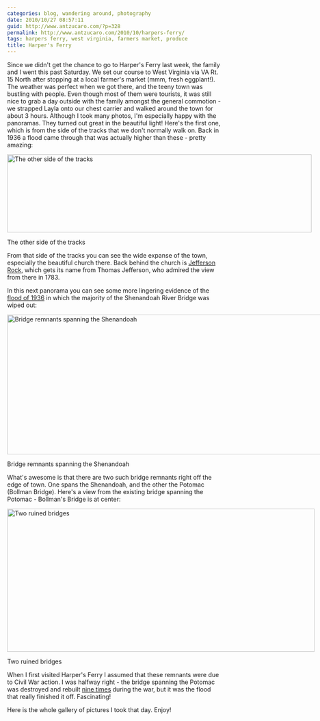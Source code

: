 ```yaml
---
categories: blog, wandering around, photography
date: 2010/10/27 08:57:11
guid: http://www.antzucaro.com/?p=328
permalink: http://www.antzucaro.com/2010/10/harpers-ferry/
tags: harpers ferry, west virginia, farmers market, produce
title: Harper's Ferry
---
```

Since we didn't get the chance to go to Harper's Ferry last week, the family and I went this past Saturday. We set our course to West Virginia via VA Rt. 15 North after stopping at a local farmer's market (mmm, fresh eggplant!). The weather was perfect when we got there, and the teeny town was bustling with people. Even though most of them were tourists, it was still nice to grab a day outside with the family amongst the general commotion - we strapped Layla onto our chest carrier and walked around the town for about 3 hours. Although I took many photos, I'm especially happy with the panoramas. They turned out great in the beautiful light! Here's the first one, which is from the side of the tracks that we don't normally walk on. Back in 1936 a flood came through that was actually higher than these - pretty amazing:
<p style="text-align: center;"></p>


<div class="wp-caption aligncenter" style="width: 712px"><a href="http://www.antzucaro.com/20101023HarpersFerry/hf_set_2_v1.jpg"><img class="   " title="The other side of the tracks" src="http://www.antzucaro.com/20101023HarpersFerry/hf_set_2_v1.jpg" alt="The other side of the tracks" width="712" height="182" /></a><p class="wp-caption-text">The other side of the tracks</p></div>

From that side of the tracks you can see the wide expanse of the town, especially the beautiful church there. Back behind the church is <a href="http://en.wikipedia.org/wiki/Jefferson_Rock">Jefferson Rock</a>, which gets its name from Thomas Jefferson, who admired the view from there in 1783.

In this next panorama you can see some more lingering evidence of the <a href="http://home.nps.gov/applications/hafe/detail.cfm?Image_No=hf-0054">flood of 1936</a> in which the majority of the Shenandoah River Bridge was wiped out:
<p style="text-align: center;"></p>


<div class="wp-caption aligncenter" style="width: 755px"><a href="http://www.antzucaro.com/20101023HarpersFerry/hf_set_3_v1.jpg"><img class="  " title="Bridge remnants spanning the Shenandoah" src="http://www.antzucaro.com/20101023HarpersFerry/hf_set_3_v1.jpg" alt="Bridge remnants spanning the Shenandoah" width="755" height="326" /></a><p class="wp-caption-text">Bridge remnants spanning the Shenandoah</p></div>

What's awesome is that there are two such bridge remnants right off the edge of town. One spans the Shenandoah, and the other the Potomac (Bollman Bridge). Here's a view from the existing bridge spanning the Potomac - Bollman's Bridge is at center:
<p style="text-align: center;"></p>


<div class="wp-caption aligncenter" style="width: 719px"><a href="http://www.antzucaro.com/20101023HarpersFerry/hf_set_4.jpg"><img class=" " title="Two ruined bridges" src="http://www.antzucaro.com/20101023HarpersFerry/hf_set_4.jpg" alt="Two ruined bridges" width="719" height="334" /></a><p class="wp-caption-text">Two ruined bridges</p></div>

When I first visited Harper's Ferry I assumed that these remnants were due to Civil War action. I was halfway right - the bridge spanning the Potomac was destroyed and rebuilt <a href="http://www.nps.gov/archive/hafe/thepoint.htm">nine times</a> during the war, but it was the flood that really finished it off. Fascinating!

Here is the whole gallery of pictures I took that day. Enjoy!
<div class="imgblock"><a rel="cbimage" href="/20101023HarpersFerry/HarpersFerry_001.jpg"><img src="/20101023HarpersFerry/thumb/HarpersFerry_001.jpg" alt="" /></a><a rel="cbimage" href="/20101023HarpersFerry/HarpersFerry_002.jpg"><img src="/20101023HarpersFerry/thumb/HarpersFerry_002.jpg" alt="" /></a><a rel="cbimage" href="/20101023HarpersFerry/HarpersFerry_003.jpg"><img src="/20101023HarpersFerry/thumb/HarpersFerry_003.jpg" alt="" /></a><a rel="cbimage" href="/20101023HarpersFerry/HarpersFerry_004.jpg"><img src="/20101023HarpersFerry/thumb/HarpersFerry_004.jpg" alt="" /></a><a rel="cbimage" href="/20101023HarpersFerry/HarpersFerry_005.jpg"><img src="/20101023HarpersFerry/thumb/HarpersFerry_005.jpg" alt="" /></a><a rel="cbimage" href="/20101023HarpersFerry/HarpersFerry_006.jpg"><img src="/20101023HarpersFerry/thumb/HarpersFerry_006.jpg" alt="" /></a><a rel="cbimage" href="/20101023HarpersFerry/HarpersFerry_008.jpg"><img src="/20101023HarpersFerry/thumb/HarpersFerry_008.jpg" alt="" /></a><a rel="cbimage" href="/20101023HarpersFerry/HarpersFerry_009.jpg"><img src="/20101023HarpersFerry/thumb/HarpersFerry_009.jpg" alt="" /></a><a rel="cbimage" href="/20101023HarpersFerry/HarpersFerry_010.jpg"><img src="/20101023HarpersFerry/thumb/HarpersFerry_010.jpg" alt="" /></a><a rel="cbimage" href="/20101023HarpersFerry/HarpersFerry_011.jpg"><img src="/20101023HarpersFerry/thumb/HarpersFerry_011.jpg" alt="" /></a><a rel="cbimage" href="/20101023HarpersFerry/HarpersFerry_012.jpg"><img src="/20101023HarpersFerry/thumb/HarpersFerry_012.jpg" alt="" /></a><a rel="cbimage" href="/20101023HarpersFerry/HarpersFerry_013.jpg"><img src="/20101023HarpersFerry/thumb/HarpersFerry_013.jpg" alt="" /></a><a rel="cbimage" href="/20101023HarpersFerry/HarpersFerry_014.jpg"><img src="/20101023HarpersFerry/thumb/HarpersFerry_014.jpg" alt="" /></a><a rel="cbimage" href="/20101023HarpersFerry/HarpersFerry_023.jpg"><img src="/20101023HarpersFerry/thumb/HarpersFerry_023.jpg" alt="" /></a><a rel="cbimage" href="/20101023HarpersFerry/HarpersFerry_024.jpg"><img src="/20101023HarpersFerry/thumb/HarpersFerry_024.jpg" alt="" /></a><a rel="cbimage" href="/20101023HarpersFerry/HarpersFerry_039.jpg"><img src="/20101023HarpersFerry/thumb/HarpersFerry_039.jpg" alt="" /></a><a rel="cbimage" href="/20101023HarpersFerry/HarpersFerry_042.jpg"><img src="/20101023HarpersFerry/thumb/HarpersFerry_042.jpg" alt="" /></a><a rel="cbimage" href="/20101023HarpersFerry/HarpersFerry_052.jpg"><img src="/20101023HarpersFerry/thumb/HarpersFerry_052.jpg" alt="" /></a><a rel="cbimage" href="/20101023HarpersFerry/HarpersFerry_053.jpg"><img src="/20101023HarpersFerry/thumb/HarpersFerry_053.jpg" alt="" /></a><a rel="cbimage" href="/20101023HarpersFerry/HarpersFerry_055.jpg"><img src="/20101023HarpersFerry/thumb/HarpersFerry_055.jpg" alt="" /></a><a rel="cbimage" href="/20101023HarpersFerry/HarpersFerry_060.jpg"><img src="/20101023HarpersFerry/thumb/HarpersFerry_060.jpg" alt="" /></a><a rel="cbimage" href="/20101023HarpersFerry/HarpersFerry_062.jpg"><img src="/20101023HarpersFerry/thumb/HarpersFerry_062.jpg" alt="" /></a><a rel="cbimage" href="/20101023HarpersFerry/HarpersFerry_070.jpg"><img src="/20101023HarpersFerry/thumb/HarpersFerry_070.jpg" alt="" /></a><a rel="cbimage" href="/20101023HarpersFerry/HarpersFerry_071.jpg"><img src="/20101023HarpersFerry/thumb/HarpersFerry_071.jpg" alt="" /></a><a rel="cbimage" href="/20101023HarpersFerry/HarpersFerry_081.jpg"><img src="/20101023HarpersFerry/thumb/HarpersFerry_081.jpg" alt="" /></a><a rel="cbimage" href="/20101023HarpersFerry/HarpersFerry_088.jpg"><img src="/20101023HarpersFerry/thumb/HarpersFerry_088.jpg" alt="" /></a><a rel="cbimage" href="/20101023HarpersFerry/HarpersFerry_089.jpg"><img src="/20101023HarpersFerry/thumb/HarpersFerry_089.jpg" alt="" /></a><a rel="cbimage" href="/20101023HarpersFerry/HarpersFerry_101.jpg"><img src="/20101023HarpersFerry/thumb/HarpersFerry_101.jpg" alt="" /></a><a rel="cbimage" href="/20101023HarpersFerry/hf_set_2_v1.jpg"><img src="/20101023HarpersFerry/thumb/hf_set_2_v1.jpg" alt="" /></a><a rel="cbimage" href="/20101023HarpersFerry/hf_set_3_v1.jpg"><img src="/20101023HarpersFerry/thumb/hf_set_3_v1.jpg" alt="" /></a><a rel="cbimage" href="/20101023HarpersFerry/hf_set_4.jpg"><img src="/20101023HarpersFerry/thumb/hf_set_4.jpg" alt="" /></a></div>